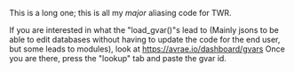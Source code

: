 This is a long one; this is all my *major* aliasing code for TWR.

If you are interested in what the "load_gvar()"s lead to (Mainly jsons to be able to edit databases without having to update the code for the end user, but some leads to modules), look at https://avrae.io/dashboard/gvars
Once you are there, press the "lookup" tab and paste the gvar id.
